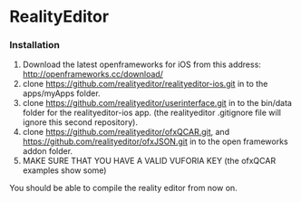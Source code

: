 # RealityEditor

### Installation

1. Download the latest openframeworks for iOS from this address:
http://openframeworks.cc/download/
2. clone https://github.com/realityeditor/realityeditor-ios.git in to the apps/myApps folder.
3. clone https://github.com/realityeditor/userinterface.git in to the bin/data folder for the realityeditor-ios app. (the realityeditor .gitignore file will ignore this second repository).
3. clone https://github.com/realityeditor/ofxQCAR.git, and https://github.com/realityeditor/ofxJSON.git in to the open frameworks addon folder.
4. MAKE SURE THAT YOU HAVE A VALID VUFORIA KEY (the ofxQCAR examples show some)


You should be able to compile the reality editor from now on.
